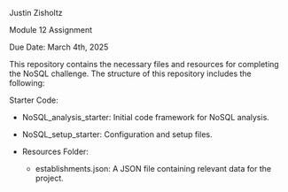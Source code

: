 Justin Zisholtz

Module 12 Assignment

Due Date: March 4th, 2025

This repository contains the necessary files and resources for completing the NoSQL challenge. The structure of this repository includes the following:

Starter Code:

  - NoSQL_analysis_starter: Initial code framework for NoSQL analysis.
  
  - NoSQL_setup_starter: Configuration and setup files.
    
  - Resources Folder:
  
      - establishments.json: A JSON file containing relevant data for the project.
